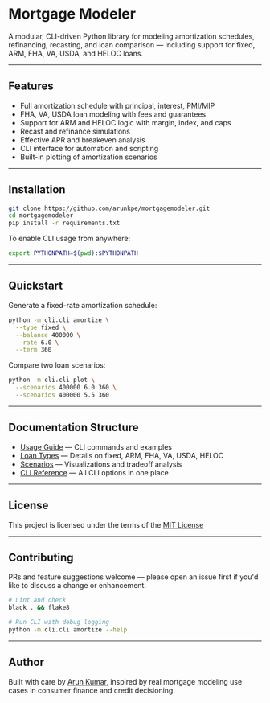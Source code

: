 # Mortgage Modeler

A modular, CLI-driven Python library for modeling amortization schedules, refinancing, recasting, and loan comparison — including support for fixed, ARM, FHA, VA, USDA, and HELOC loans.

---

## Features

- Full amortization schedule with principal, interest, PMI/MIP
- FHA, VA, USDA loan modeling with fees and guarantees
- Support for ARM and HELOC logic with margin, index, and caps
- Recast and refinance simulations
- Effective APR and breakeven analysis
- CLI interface for automation and scripting
- Built-in plotting of amortization scenarios

---

## Installation

```bash
git clone https://github.com/arunkpe/mortgagemodeler.git
cd mortgagemodeler
pip install -r requirements.txt
```

To enable CLI usage from anywhere:

```bash
export PYTHONPATH=$(pwd):$PYTHONPATH
```

---

## Quickstart

Generate a fixed-rate amortization schedule:

```bash
python -m cli.cli amortize \
  --type fixed \
  --balance 400000 \
  --rate 6.0 \
  --term 360
```

Compare two loan scenarios:

```bash
python -m cli.cli plot \
  --scenarios 400000 6.0 360 \
  --scenarios 400000 5.5 360 
```

---

## Documentation Structure

- [Usage Guide](usage.md) — CLI commands and examples
- [Loan Types](loan_types.md) — Details on fixed, ARM, FHA, VA, USDA, HELOC
- [Scenarios](scenarios.md) — Visualizations and tradeoff analysis
- [CLI Reference](cli.md) — All CLI options in one place

---

## License

This project is licensed under the terms of the [MIT License](license.md)

---

## Contributing

PRs and feature suggestions welcome — please open an issue first if you'd like to discuss a change or enhancement.

```bash
# Lint and check
black . && flake8

# Run CLI with debug logging
python -m cli.cli amortize --help
```

---

## Author

Built with care by [Arun Kumar](https://github.com/arunkpe), inspired by real mortgage modeling use cases in consumer finance and credit decisioning.
